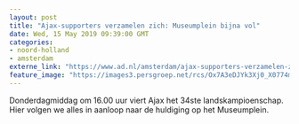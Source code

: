 ```yaml
---
layout: post
title: "Ajax-supporters verzamelen zich: Museumplein bijna vol"
date: Wed, 15 May 2019 09:39:00 GMT
categories: 
- noord-holland 
- amsterdam 
externe_link: "https://www.ad.nl/amsterdam/ajax-supporters-verzamelen-zich-museumplein-bijna-vol~a76f3014/"
feature_image: "https://images3.persgroep.net/rcs/Ox7A3eDJYk3Xj0_X0774mJqE7EI/diocontent/148519848/_fitwidth/400/?appId=21791a8992982cd8da851550a453bd7f&quality=0.7"
---
```


Donderdagmiddag om 16.00 uur viert Ajax het 34ste landskampioenschap. Hier volgen we alles in aanloop naar de huldiging op het Museumplein.
